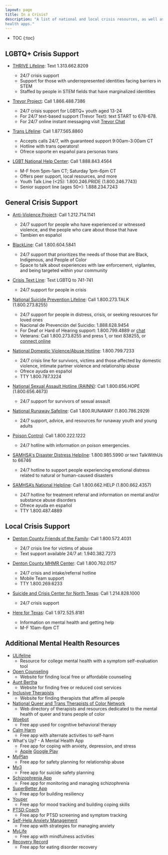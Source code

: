 ```yaml
---
layout: page
title: In a Crisis?
description: "A list of national and local crisis resources, as well as mental
health apps."
---
```


* TOC
{:toc}

## LGBTQ+ Crisis Support
- [THRIVE Lifeline](https://thrivelifeline.org/): Text 1.313.662.8209
    - 24/7 crisis support
    - Support for those with underrepresented identities facing barriers in STEM
    - Staffed by people in STEM fields that have marginalized identities

- [Trevor Project](https://www.thetrevorproject.org/get-help-now/):
Call 1.866.488.7386
    - 24/7 crisis support for LGBTQ+ youth aged 13-24
    - For 24/7 text-based support (Trevor Text): text START to 678-678.
    - For 24/7 online instant messaging visit
    [Trevor Chat](https://www.thetrevorproject.org/help)

- [Trans Lifeline](https://www.translifeline.org/): Call 1.877.565.8860
    - Accepts calls 24/7, with guaranteed support 9:00am-3:00am CT
    - Hotline with trans operators!
    - Ofrece soporte en español para personas trans

- [LGBT National Help Center](http://glbtnationalhelpcenter.org):
Call 1.888.843.4564
    - M-F from 5pm-1am CT; Saturday 1pm-6pm CT
    - Offers peer support, local resources, and more
    - Youth Talk Line (<25): 1.800.246.PRIDE (1.800.246.7743)
    - Senior support line (ages 50+): 1.888.234.7243

<!-- Comment out because offline since Aug 2020
- [Fenway Health Helpline](http://fenwayhealth.org/care/wellness-resources/help-lines/)
    - Peer support on topics such as coming out, safe sex, harassment,
    HIV/AIDS, and depression
    - Ages 25+: 1.617.267.9001, M-Sa 5pm-10pm CT
    - Ages 25 and under: 1.617.267.2535, M-Sa 4pm-10pm CT -->


## General Crisis Support
- [Anti-Violence Project](https://avp.org/get-help/call-our-hotline/):
Call 1.212.714.1141
    - 24/7 support for people who have experienced or witnessed violence, and
    the people who care about those that have
    - Tambien en español

- [BlackLine](https://www.callblackline.com/): Call 1.800.604.5841
    - 24/7 support that prioritizes the needs of those that are Black,
    Indigenous, and People of Color
    - Space to talk about experiences with law enforcement, vigilantes, and
    being targeted within your community

- [Crisis Text Line](https://www.crisistextline.org/): Text LGBTQ to 741-741
    - 24/7 support for people in crisis

- [National Suicide Prevention Lifeline](https://suicidepreventionlifeline.org/):
Call 1.800.273.TALK (1.800.273.8255)
    - 24/7 support for people in distress, crisis, or seeking resources for
    loved ones
    - Nacional de Prevención del Suicidio: 1.888.628.9454
    - For Deaf or Hard of Hearing support: 1.800.799.4889 or
    [chat](https://suicidepreventionlifeline.org/chat/)
    - Veterans: Call 1.800.273.8255 and press 1, or text 838255, or
    [connect online](https://www.veteranscrisisline.net/get-help/chat/)

- [National Domestic Violence/Abuse Hotline](https://www.thehotline.org):
1.800.799.7233
    - 24/7 crisis line for survivors, victims and those affected by domestic
    violence, intimate partner violence and relationship abuse
    - Ofrece ayuda en español
    - TTY 1.800.787.3224

- [National Sexual Assault Hotline (RAINN)](https://www.rainn.org):
Call 1.800.656.HOPE (1.800.656.4673)
    - 24/7 support for survivors of sexual assault

- [National Runaway Safeline](https://www.1800runaway.org/): Call
1.800.RUNAWAY (1.800.786.2929)
    - 24/7 support, advice, and resources for runaway youth and young adults

- [Poison Control](https://www.webpoisoncontrol.org/): Call 1.800.222.1222
    - 24/7 hotline with information on poison emergencies.

- [SAMHSA's Disaster Distress Helpline](https://www.samhsa.gov/find-help/disaster-distress-helpline):
1.800.985.5990 or text TalkWithUs to 66746
    - 24/7 hotline to support people experiencing emotional distress related
    to natural or human-caused disasters

- [SAMHSA’s National Helpline](https://www.samhsa.gov/find-help/national-helpline):
Call 1.800.662.HELP (1.800.662.4357)
    - 24/7 hotline for treatment referral and information on mental and/or
    substance abuse disorders
    - Ofrece ayuda en español
    - TTY 1.800.487.4889

## Local Crisis Support

- [Denton County Friends of the Family](https://www.dcfof.org/):
Call 1.800.572.4031
    - 24/7 crisis line for victims of abuse
    - Text support available 24/7 at: 1.940.382.7273

- [Denton County MHMR Center](http://www.dentonmhmr.org/index.html): Call
1.800.762.0157
    - 24/7 crisis and intake/referral hotline
    - Mobile Team support
    - TTY 1.800.269.6233

- [Suicide and Crisis Center for North Texas](https://www.sccenter.org/):
Call 1.214.828.1000
    - 24/7 crisis support

- [Here for Texas](https://www.herefortexas.com/Get-Help-Now.html): Call
1.972.525.8181
    - Information on mental health and getting help
    - M-F 10am-6pm CT

## Additional Mental Health Resources

- [ULifeline](http://www.ulifeline.org/)
    - Resource for college mental health with a symptom self-evaluation tool
- [Open Counseling](https://www.opencounseling.com/)
    - Website for finding local free or affordable counseling
- [Aunt Bertha](https://www.auntbertha.com/)
    - Website for finding free or reduced cost services
- [Inclusive Therapists](https://www.inclusivetherapists.com/)
    - Website for finding therapists that affirm all people
- [National Queer and Trans Therapists of Color Network](https://www.nqttcn.com/)
    - Web directory of therapists and resources dedicated to the mental health
    of queer and trans people of color
- [Woebot](https://woebot.io/)
    - Free app used for cognitive behavioral therapy
- [Calm Harm](https://calmharm.co.uk/)
    - Free app with alternate activities to self-harm
- What's Up? - A Mental Health App
    - Free app for coping with anxiety, depression, and stress
    - [Apple](https://apps.apple.com/us/app/id968251160?mt=8)
    [Google Play](https://play.google.com/store/apps/details?id=com.jacksontempra.apps.whatsup&hl=en_US)
- [MyPlan](https://www.myplanapp.org/home)
    - Free app for safety planning for relationship abuse
- [My3](https://my3app.org/)
    - Free app for suicide safety planning
- [Schizophrenia App](https://sardaa.org/schizophrenia-app/)
    - Free app for monitoring and managing schizophrenia
- [SuperBetter App](https://www.superbetter.com/)
    - Free app for building resiliency
- [Youper](https://www.youper.ai/)
    - Free app for mood tracking and building coping skills
- [PTSD Coach](https://www.ptsd.va.gov/appvid/mobile/ptsdcoach_app.asp)
    - Free app for PTSD screening and symptom tracking
- [Self-Help Anxiety Management](https://sam-app.org.uk/)
    - Free app with strategies for managing anxiety
- [MyLife](https://my.life/)
    - Free app with mindfulness activities
- [Recovery Record](https://www.recoveryrecord.com/patient_overview)
    - Free app for eating disorder recovery
